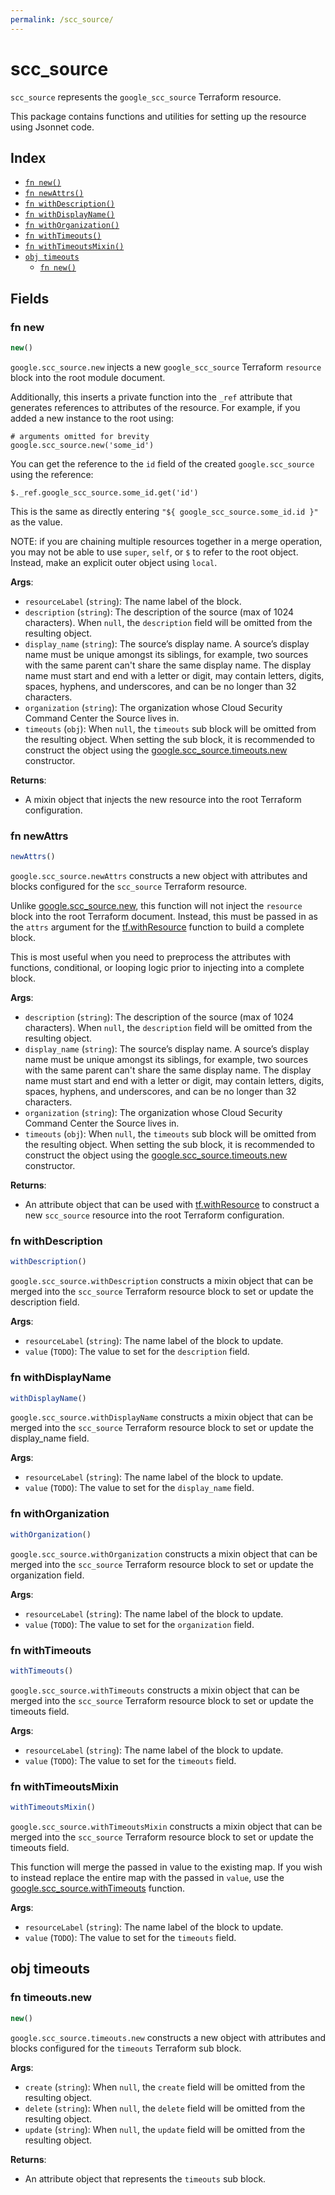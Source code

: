 ```yaml
---
permalink: /scc_source/
---
```


# scc_source

`scc_source` represents the `google_scc_source` Terraform resource.



This package contains functions and utilities for setting up the resource using Jsonnet code.


## Index

* [`fn new()`](#fn-new)
* [`fn newAttrs()`](#fn-newattrs)
* [`fn withDescription()`](#fn-withdescription)
* [`fn withDisplayName()`](#fn-withdisplayname)
* [`fn withOrganization()`](#fn-withorganization)
* [`fn withTimeouts()`](#fn-withtimeouts)
* [`fn withTimeoutsMixin()`](#fn-withtimeoutsmixin)
* [`obj timeouts`](#obj-timeouts)
  * [`fn new()`](#fn-timeoutsnew)

## Fields

### fn new

```ts
new()
```


`google.scc_source.new` injects a new `google_scc_source` Terraform `resource`
block into the root module document.

Additionally, this inserts a private function into the `_ref` attribute that generates references to attributes of the
resource. For example, if you added a new instance to the root using:

    # arguments omitted for brevity
    google.scc_source.new('some_id')

You can get the reference to the `id` field of the created `google.scc_source` using the reference:

    $._ref.google_scc_source.some_id.get('id')

This is the same as directly entering `"${ google_scc_source.some_id.id }"` as the value.

NOTE: if you are chaining multiple resources together in a merge operation, you may not be able to use `super`, `self`,
or `$` to refer to the root object. Instead, make an explicit outer object using `local`.

**Args**:
  - `resourceLabel` (`string`): The name label of the block.
  - `description` (`string`): The description of the source (max of 1024 characters). When `null`, the `description` field will be omitted from the resulting object.
  - `display_name` (`string`): The source’s display name. A source’s display name must be unique
amongst its siblings, for example, two sources with the same parent
can&#39;t share the same display name. The display name must start and end
with a letter or digit, may contain letters, digits, spaces, hyphens,
and underscores, and can be no longer than 32 characters.
  - `organization` (`string`): The organization whose Cloud Security Command Center the Source
lives in.
  - `timeouts` (`obj`):  When `null`, the `timeouts` sub block will be omitted from the resulting object. When setting the sub block, it is recommended to construct the object using the [google.scc_source.timeouts.new](#fn-sccsourcetimeoutsnew) constructor.

**Returns**:
- A mixin object that injects the new resource into the root Terraform configuration.


### fn newAttrs

```ts
newAttrs()
```


`google.scc_source.newAttrs` constructs a new object with attributes and blocks configured for the `scc_source`
Terraform resource.

Unlike [google.scc_source.new](#fn-sccsourcenew), this function will not inject the `resource`
block into the root Terraform document. Instead, this must be passed in as the `attrs` argument for the
[tf.withResource](https://github.com/tf-libsonnet/core/tree/main/docs#fn-withresource) function to build a complete block.

This is most useful when you need to preprocess the attributes with functions, conditional, or looping logic prior to
injecting into a complete block.

**Args**:
  - `description` (`string`): The description of the source (max of 1024 characters). When `null`, the `description` field will be omitted from the resulting object.
  - `display_name` (`string`): The source’s display name. A source’s display name must be unique
amongst its siblings, for example, two sources with the same parent
can&#39;t share the same display name. The display name must start and end
with a letter or digit, may contain letters, digits, spaces, hyphens,
and underscores, and can be no longer than 32 characters.
  - `organization` (`string`): The organization whose Cloud Security Command Center the Source
lives in.
  - `timeouts` (`obj`):  When `null`, the `timeouts` sub block will be omitted from the resulting object. When setting the sub block, it is recommended to construct the object using the [google.scc_source.timeouts.new](#fn-sccsourcetimeoutsnew) constructor.

**Returns**:
  - An attribute object that can be used with [tf.withResource](https://github.com/tf-libsonnet/core/tree/main/docs#fn-withresource) to construct a new `scc_source` resource into the root Terraform configuration.


### fn withDescription

```ts
withDescription()
```

`google.scc_source.withDescription` constructs a mixin object that can be merged into the `scc_source`
Terraform resource block to set or update the description field.



**Args**:
  - `resourceLabel` (`string`): The name label of the block to update.
  - `value` (`TODO`): The value to set for the `description` field.


### fn withDisplayName

```ts
withDisplayName()
```

`google.scc_source.withDisplayName` constructs a mixin object that can be merged into the `scc_source`
Terraform resource block to set or update the display_name field.



**Args**:
  - `resourceLabel` (`string`): The name label of the block to update.
  - `value` (`TODO`): The value to set for the `display_name` field.


### fn withOrganization

```ts
withOrganization()
```

`google.scc_source.withOrganization` constructs a mixin object that can be merged into the `scc_source`
Terraform resource block to set or update the organization field.



**Args**:
  - `resourceLabel` (`string`): The name label of the block to update.
  - `value` (`TODO`): The value to set for the `organization` field.


### fn withTimeouts

```ts
withTimeouts()
```

`google.scc_source.withTimeouts` constructs a mixin object that can be merged into the `scc_source`
Terraform resource block to set or update the timeouts field.



**Args**:
  - `resourceLabel` (`string`): The name label of the block to update.
  - `value` (`TODO`): The value to set for the `timeouts` field.


### fn withTimeoutsMixin

```ts
withTimeoutsMixin()
```

`google.scc_source.withTimeoutsMixin` constructs a mixin object that can be merged into the `scc_source`
Terraform resource block to set or update the timeouts field.

This function will merge the passed in value to the existing map. If you wish
to instead replace the entire map with the passed in `value`, use the [google.scc_source.withTimeouts](TODO)
function.


**Args**:
  - `resourceLabel` (`string`): The name label of the block to update.
  - `value` (`TODO`): The value to set for the `timeouts` field.


## obj timeouts



### fn timeouts.new

```ts
new()
```


`google.scc_source.timeouts.new` constructs a new object with attributes and blocks configured for the `timeouts`
Terraform sub block.



**Args**:
  - `create` (`string`):  When `null`, the `create` field will be omitted from the resulting object.
  - `delete` (`string`):  When `null`, the `delete` field will be omitted from the resulting object.
  - `update` (`string`):  When `null`, the `update` field will be omitted from the resulting object.

**Returns**:
  - An attribute object that represents the `timeouts` sub block.

